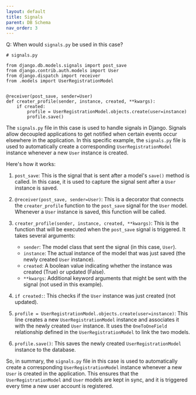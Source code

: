 ```yaml
---
layout: default
title: Signals
parent: DB Schema
nav_order: 3
---
```


Q: When would `signals.py` be used in this case?


```
# signals.py

from django.db.models.signals import post_save
from django.contrib.auth.models import User
from django.dispatch import receiver
from .models import UserRegistrationModel


@receiver(post_save, sender=User)
def creater_profile(sender, instance, created, **kwargs):
    if created:
        profile = UserRegistrationModel.objects.create(user=instance)
        profile.save()
```

The `signals.py` file in this case is used to handle signals in Django. Signals allow decoupled applications to get notified when certain events occur elsewhere in the application. In this specific example, the `signals.py` file is used to automatically create a corresponding `UserRegistrationModel` instance whenever a new `User` instance is created.

Here's how it works:

1. `post_save`: This is the signal that is sent after a model's `save()` method is called. In this case, it is used to capture the signal sent after a `User` instance is saved.

2. `@receiver(post_save, sender=User)`: This is a decorator that connects the `creater_profile` function to the `post_save` signal for the `User` model. Whenever a `User` instance is saved, this function will be called.

3. `creater_profile(sender, instance, created, **kwargs)`: This is the function that will be executed when the `post_save` signal is triggered. It takes several arguments:
   - `sender`: The model class that sent the signal (in this case, `User`).
   - `instance`: The actual instance of the model that was just saved (the newly created `User` instance).
   - `created`: A boolean value indicating whether the instance was created (True) or updated (False).
   - `**kwargs`: Additional keyword arguments that might be sent with the signal (not used in this example).

4. `if created:`: This checks if the `User` instance was just created (not updated).

5. `profile = UserRegistrationModel.objects.create(user=instance)`: This line creates a new `UserRegistrationModel` instance and associates it with the newly created `User` instance. It uses the `OneToOneField` relationship defined in the `UserRegistrationModel` to link the two models.

6. `profile.save()`: This saves the newly created `UserRegistrationModel` instance to the database.

So, in summary, the `signals.py` file in this case is used to automatically create a corresponding `UserRegistrationModel` instance whenever a new `User` is created in the application. This ensures that the `UserRegistrationModel` and `User` models are kept in sync, and it is triggered every time a new user account is registered.